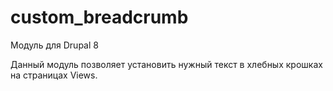 # custom_breadcrumb

Модуль для Drupal 8 

Данный модуль позволяет установить нужный текст в хлебных крошках на страницах Views.

